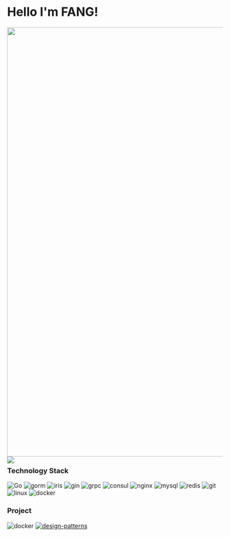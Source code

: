 # Hello I'm FANG!

<img src="https://fangdei.oss-cn-chengdu.aliyuncs.com/img/image-20220711162006574.png" width="1000px">

<img align="left" src="https://github-readme-stats.vercel.app/api?username=FANGDEI&include_all_commits=true&count_private-true&custom_title=FANGDEI'%20GitHub%20Stats&line_height=30&show_icons=true&hide_border=true&bg_color=192133&title_color=efb752&icon_color=efb752&text_color=70bed9">

### Technology Stack
![Go](https://img.shields.io/badge/-Go-192133?logo=Go)
![gorm](https://img.shields.io/badge/-gorm-192133)
![iris](https://img.shields.io/badge/-iris-192133)
![gin](https://img.shields.io/badge/-gin-192133)
![grpc](https://img.shields.io/badge/-grpc-192133?logo=tRPC)
![consul](https://img.shields.io/badge/-Consul-192133?logo=Consul)
![nginx](https://img.shields.io/badge/-Nginx-192133?logo=NGINX)
![mysql](https://img.shields.io/badge/-MySQL-192133?logo=MYSQL)
![redis](https://img.shields.io/badge/-Redis-192133?logo=Redis)
![git](https://img.shields.io/badge/-Git-192133?logo=Git)
![linux](https://img.shields.io/badge/-Linux-192133?logo=Linux)
![docker](https://img.shields.io/badge/-Docker-192133?logo=Docker)

### Project
![docker](https://img.shields.io/badge/go-stl-192133)
[![design-patterns](https://img.shields.io/badge/design-patterns-192133?style=flat-square)](https://github.com/Devildyw/design-patterns)
